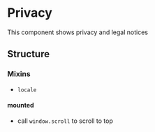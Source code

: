 Privacy
===============

This component shows privacy and legal notices

## Structure

### Mixins
- `locale`

#### mounted
- call `window.scroll` to scroll to top